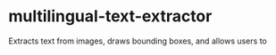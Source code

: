 # multilingual-text-extractor
Extracts text from images, draws bounding boxes, and allows users to 
